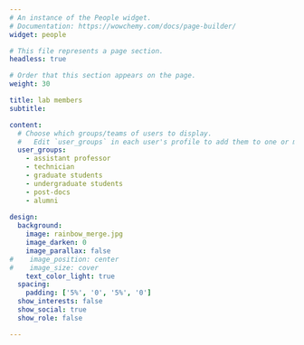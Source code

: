 ```yaml
---
# An instance of the People widget.
# Documentation: https://wowchemy.com/docs/page-builder/
widget: people

# This file represents a page section.
headless: true

# Order that this section appears on the page.
weight: 30

title: lab members
subtitle:

content:
  # Choose which groups/teams of users to display.
  #   Edit `user_groups` in each user's profile to add them to one or more of these groups.
  user_groups:
    - assistant professor
    - technician
    - graduate students
    - undergraduate students
    - post-docs
    - alumni
    
design:
  background:
    image: rainbow_merge.jpg
    image_darken: 0
    image_parallax: false
#    image_position: center
#    image_size: cover
    text_color_light: true
  spacing:
    padding: ['5%', '0', '5%', '0']
  show_interests: false
  show_social: true
  show_role: false

---
```


